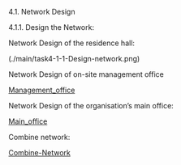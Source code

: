 4.1. Network Design

4.1.1. Design the Network: 

Network Design of the residence hall: 

(./main/task4-1-1-Design-network.png)

Network Design of on-site management office

[Management_office](./main/task-4-1-1-Managementoffice.png)

Network Design of the organisation’s main office: 

[Main_office](./main/task4-1-1-Mainoffice.png)

Combine network:

[Combine-Network](./main/task4-1-1-Combine-Network.png)





